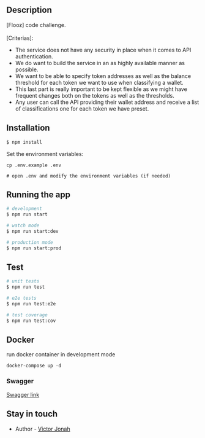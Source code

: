 ## Description

[Flooz] code challenge.
<br>
<br>
[Criterias]:

- The service does not have any security in place when it comes to API authentication.
- We do want to build the service in an as highly available manner as possible.
- We want to be able to specify token addresses as well as the balance threshold for
  each token we want to use when classifying a wallet.
- This last part is really important to be kept flexible as we might have frequent changes
  both on the tokens as well as the thresholds.
- Any user can call the API providing their wallet address and receive a list of
  classifications one for each token we have preset.

## Installation

```bash
$ npm install
```

Set the environment variables:

```
cp .env.example .env

# open .env and modify the environment variables (if needed)
```

## Running the app

```bash
# development
$ npm run start

# watch mode
$ npm run start:dev

# production mode
$ npm run start:prod
```

## Test

```bash
# unit tests
$ npm run test

# e2e tests
$ npm run test:e2e

# test coverage
$ npm run test:cov
```

## Docker

run docker container in development mode

```
docker-compose up -d
```

### Swagger

[Swagger link](http://localhost:3000/swagger/#/Classification/ClassificationController_Classify)

## Stay in touch

- Author - [Victor Jonah](https://www.github.com/Vectormike)
